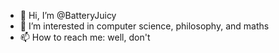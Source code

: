 - 👋 Hi, I’m @BatteryJuicy
- 👀 I’m interested in computer science, philosophy, and maths
- 📫 How to reach me: well, don't

<!---
BatteryJuicy/BatteryJuicy is a ✨ special ✨ repository because its `README.md` (this file) appears on your GitHub profile.
You can click the Preview link to take a look at your changes.
--->
